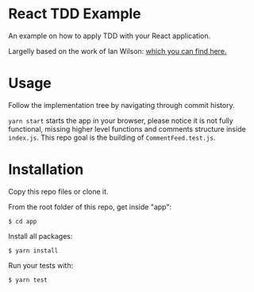 # React TDD Example

An example on how to apply TDD with your React application.

Largelly based on the work of Ian Wilson: [which you can find here.](https://medium.com/free-code-camp/how-to-build-sturdy-react-apps-with-tdd-and-the-react-testing-library-47ad3c5c8e47)

# Usage

Follow the implementation tree by navigating through commit history.

`yarn start` starts the app in your browser, please notice it is not fully
functional, missing higher level functions and comments structure inside
`index.js`. This repo goal is the building of `CommentFeed.test.js`.

# Installation

Copy this repo files or clone it.

From the root folder of this repo, get inside "app":

```
$ cd app
```

Install all packages:

```
$ yarn install
```

Run your tests with:

```
$ yarn test
```
